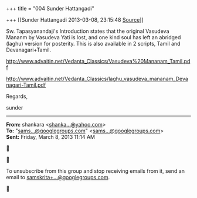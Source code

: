 +++
title = "004 Sunder Hattangadi"

+++
[[Sunder Hattangadi	2013-03-08, 23:15:48 [Source](https://groups.google.com/g/samskrita/c/Dk3jfOV6y_E)]]



Sw. Tapasyanandaji's Introduction states that the original Vasudeva Mananm by Vasudeva Yati is lost, and one kind soul has left an abridged
(laghu) version for posterity. This is also available in 2 scripts, Tamil and Devanagari+Tamil.

  

<http://www.advaitin.net/Vedanta_Classics/Vasudeva%20Mananam_Tamil.pdf>  
  
<http://www.advaitin.net/Vedanta_Classics/laghu_vasudeva_mananam_Devanagari-Tamil.pdf>  
  
  



  

Regards,

  

sunder

  

------------------------------------------------------------------------

**From:** shankara \<[shanka...@yahoo.com]()\>  
**To:** "[sams...@googlegroups.com]()" \<[sams...@googlegroups.com]()\>  
**Sent:** Friday, March 8, 2013 11:14 AM





To unsubscribe from this group and stop receiving emails from it, send an email to [samskrita+...@googlegroups.com]().




